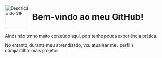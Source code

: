 <div style="display: flex; align-items: center;">
  <img src="https://imgur.com/Ozsyrfy" alt="Descrição do GIF" style=" height: 80px; margin-right: 10px;">
  <h1 style="margin: 0;">Bem-vindo ao meu GitHub!</h1>
</div>
<p> Ainda não tenho muito conteúdo aqui, pois tenho pouca experiência prática.</p>
<p> No entanto, durante meu aprendizado, vou atualizar meu perfil e compartilhar mais projetos! </p>

